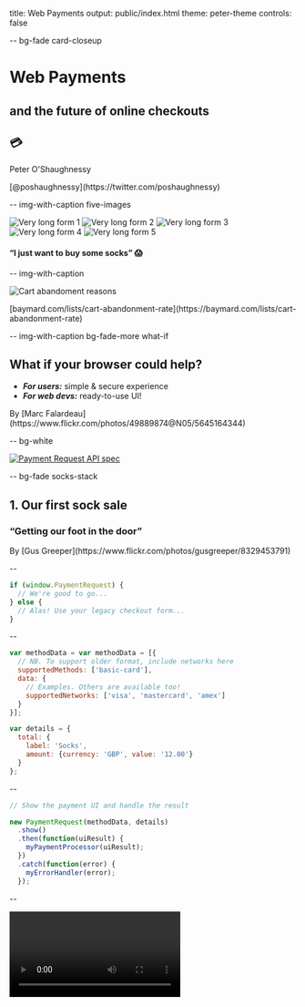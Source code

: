 title: Web Payments
output: public/index.html
theme: peter-theme
controls: false

-- bg-fade card-closeup

# Web Payments
## and the future of online checkouts

<h2 class="emoji">💳</h2>

<div class="contact">
  <p>Peter O'Shaughnessy</p>
  <p class="social">[@poshaughnessy](https://twitter.com/poshaughnessy)</p>
</div>

-- img-with-caption five-images

![Very long form 1](images/very-long-checkout-form-1.png) ![Very long form 2](images/very-long-checkout-form-2.png) ![Very long form 3](images/very-long-checkout-form-3.png) ![Very long form 4](images/very-long-checkout-form-4.png) ![Very long form 5](images/very-long-checkout-form-5.png)

#### &ldquo;I just want to buy some socks&rdquo; 😱

-- img-with-caption

![Cart abandoment reasons](images/cart-abandonment-reasons-trans.png)

<div class="caption">[baymard.com/lists/cart-abandonment-rate](https://baymard.com/lists/cart-abandonment-rate)</div>

-- img-with-caption bg-fade-more what-if

## What if your browser could help?

* <strong><em>For users:</em></strong> simple & secure experience
* <strong><em>For web devs:</em></strong> ready-to-use UI!

<div class="credit">By [Marc Falardeau](https://www.flickr.com/photos/49889874@N05/5645164344)</div>

-- bg-white

[![Payment Request API spec](images/payment-request-api-spec.png)](https://www.w3.org/TR/payment-request/)

-- bg-fade socks-stack

## 1. Our first sock sale

<h3 class="pun">&ldquo;Getting our <strong>foot</strong> in the door&rdquo;</h3>

<div class="credit">By [Gus Greeper](https://www.flickr.com/photos/gusgreeper/8329453791)</div>

--

```javascript
if (window.PaymentRequest) {
  // We're good to go...
} else {
  // Alas! Use your legacy checkout form...
}
```

--

```javascript
var methodData = var methodData = [{
  // NB. To support older format, include networks here 
  supportedMethods: ['basic-card'],
  data: {
    // Examples. Others are available too!
    supportedNetworks: ['visa', 'mastercard', 'amex']
  }
}];

var details = {
  total: {
    label: 'Socks', 
    amount: {currency: 'GBP', value: '12.00'}
  }
};
```
--

```javascript
// Show the payment UI and handle the result

new PaymentRequest(methodData, details)
  .show()
  .then(function(uiResult) {
    myPaymentProcessor(uiResult);
  })
  .catch(function(error) {
    myErrorHandler(error);
  });
```

--

<video src="videos/socks-megastore-simple.mp4" controls/>

-- bg-fade socks-drawer

## 2. Adding customisations

<h3 class="pun">&ldquo;Thinking outside the <strong>socks</strong>&rdquo;</h3>

<div class="credit">By [Nikol Lohr](https://www.flickr.com/photos/sugarpants/5349120073)</div>

--

```javascript
var details = {
  displayItems: [
    {
      label: "Socks",
      amount: { currency: "GBP", value : "12.00" },
    },
    {
      label: "Loyalty discount",
      amount: { currency: "GBP", value : "-1.00" },
    }
  ],
  total: {
    label: 'Total', 
    amount: {currency: 'GBP', value: '11.00'}
  },
  ...
```
  
--

```javascript
  ...
  shippingOptions: [
    {
      id: 'standard',
      label: 'Standard shipping',
      amount: {currency: 'GBP', value: '1.50'},
      selected: true
    }
  ]
};
```

--

```javascript
var options = {
  requestPayerName: true,
  requestPayerEmail: true,
  requestPayerPhone: true,
  requestShipping: true
};

new PaymentRequest(methodData, details, options)
  ...
```

--

<video src="videos/socks-megastore-options.mp4" controls/>

-- browser-support three-images

## Browser support

<table>
  <tr>
    <td>![Chrome](images/chrome.png)</td>
    <td>![Samsung Internet](images/sbrowser5.0.png)</td>
    <td>![Edge Preview](images/edge.png)</td>
  </tr>
  <tr>
    <td>Chrome for Android v53+</td>
    <td>Samsung Internet v5.0+</td>
    <td>Edge Preview</td>
  </tr>
</table>

<div class="caption">[caniuse.com/#feat=payment-request](http://caniuse.com/#feat=payment-request)</div>

-- img-with-header

![Chrome desktop UI](images/chrome-desktop-socks.png)

<h4 class="pun">&ldquo;Good things are <strong>afoot</strong> on the desktop&rdquo;</h4>

<div class="caption">Currently [behind flags](https://twitter.com/poshaughnessy/status/841425232875286529) in Chrome Canary</div>

-- align-top img-with-caption

![Samsung Internet icon on homescreen](images/samsung-internet-beta-phone-blur.png)

<h3 class="pun">&ldquo;A <strong>shoe-in</strong> for your homescreen?</h3>

[bit.ly/samsung-internet-open-beta](http://bit.ly/samsung-internet-open-beta)

-- bg-white img-with-caption payment-gateways

### Payment Gateways

![Payment parties](images/web-payments-parties.png)

<p class="pun">&ldquo;You might <strong>knit</strong> to know this...&rdquo;</p>

-- logos bg-white

### Supporters include...

<div class="flex">![Groupon](images/groupon.png) ![Mobify](images/mobify.png) ![Shopify](images/shopify.png) ![Washington Post](images/washingtonpost.png) ![Woo Commerce](images/woocommerce.png) ![WWF](images/wwf.png)</div>

<h3 class="pun">&ldquo;Not just socks!&rdquo;</h3>

-- img-with-header

![Polykart](images/polykart.png)

<h3 class="pun">&ldquo;A lock, <strong>sock</strong> and barrel example&rdquo;</h3>

<div class="caption">[polykart-credential-payment.appspot.com](https://polykart-credential-payment.appspot.com/)</div>

--

## Future possibilities...

<h3 class="pun">&ldquo;It <strong>wool</strong> be great!&rdquo;</h3>

* Gift cards / coupons
* Mobile payment app integrations
* Credentials/tokenisation standardisation?

--

## Further resources

<h3 class="pun">&ldquo;Following the same <strong>thread</strong>...&rdquo;</h3>

* [bit.ly/how-to-take-web-payments](medium.com/samsung-internet-dev/how-to-take-payments-on-the-web-with-the-payment-request-api-a523f6fc7c1f)
* [bit.ly/payment-request-api-guide](https://developers.google.com/web/fundamentals/discovery-and-monetization/payment-request/)
* [bit.ly/payment-request-updates](https://developers.google.com/web/updates/2017/01/payment-request-updates)
* [bit.ly/can-make-payment-sample](http://bit.ly/can-make-payment-sample)

-- bg-fade socks-pile

# Thanks!

<h2 class="pun">&ldquo;Shoe wants to ask a question?&rdquo;</h2>

<div class="contact">
  <h3> [@poshaughnessy](https://twitter.com/poshaughnessy) </h3>
  <h3> [@samsunginternet](https://twitter.com/samsunginternet) </h3>
</div>

<div class="credit">By [darkmoon](https://www.flickr.com/photos/darkmoon/3572345244)</div>
